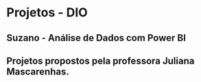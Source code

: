 # Projetos - DIO

## Suzano - Análise de Dados com Power BI
## Projetos propostos pela professora Juliana Mascarenhas.
